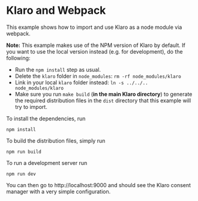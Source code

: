 # Klaro and Webpack

This example shows how to import and use Klaro as a node module via webpack.

**Note:** This example makes use of the NPM version of Klaro by default. If you want to use the local version instead (e.g. for development), do the following:

-   Run the `npm install` step as usual.
-   Delete the `klaro` folder in `node_modules`: `rm -rf node_modules/klaro`
-   Link in your local `klaro` folder instead: `ln -s ../../.. node_modules/klaro`
-   Make sure you run `make build` (**in the main Klaro directory**) to generate the required distribution files in the `dist` directory that this example will try to import.

To install the dependencies, run

    npm install

To build the distribution files, simply run

    npm run build

To run a development server run

    npm run dev

You can then go to http://localhost:9000 and should see the Klaro consent
manager with a very simple configuration.
